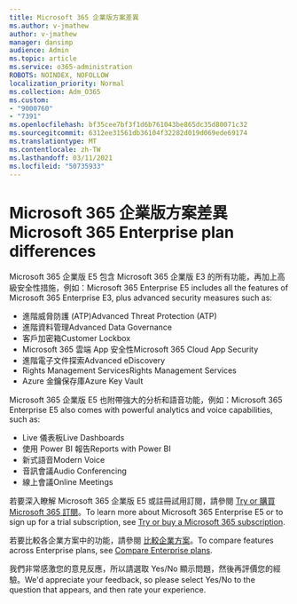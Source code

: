 ```yaml
---
title: Microsoft 365 企業版方案差異
ms.author: v-jmathew
author: v-jmathew
manager: dansimp
audience: Admin
ms.topic: article
ms.service: o365-administration
ROBOTS: NOINDEX, NOFOLLOW
localization_priority: Normal
ms.collection: Adm_O365
ms.custom:
- "9000760"
- "7391"
ms.openlocfilehash: bf35cee7bf3f1d6b761043be865dc35d80071c32
ms.sourcegitcommit: 6312ee31561db36104f32282d019d069ede69174
ms.translationtype: MT
ms.contentlocale: zh-TW
ms.lasthandoff: 03/11/2021
ms.locfileid: "50735933"
---
```

# <a name="microsoft-365-enterprise-plan-differences"></a><span data-ttu-id="49335-102">Microsoft 365 企業版方案差異</span><span class="sxs-lookup"><span data-stu-id="49335-102">Microsoft 365 Enterprise plan differences</span></span>

<span data-ttu-id="49335-103">Microsoft 365 企業版 E5 包含 Microsoft 365 企業版 E3 的所有功能，再加上高級安全性措施，例如：</span><span class="sxs-lookup"><span data-stu-id="49335-103">Microsoft 365 Enterprise E5 includes all the features of Microsoft 365 Enterprise E3, plus advanced security measures such as:</span></span>

- <span data-ttu-id="49335-104">進階威脅防護 (ATP)</span><span class="sxs-lookup"><span data-stu-id="49335-104">Advanced Threat Protection (ATP)</span></span>
- <span data-ttu-id="49335-105">進階資料管理</span><span class="sxs-lookup"><span data-stu-id="49335-105">Advanced Data Governance</span></span>
- <span data-ttu-id="49335-106">客戶加密箱</span><span class="sxs-lookup"><span data-stu-id="49335-106">Customer Lockbox</span></span>
- <span data-ttu-id="49335-107">Microsoft 365 雲端 App 安全性</span><span class="sxs-lookup"><span data-stu-id="49335-107">Microsoft 365 Cloud App Security</span></span>
- <span data-ttu-id="49335-108">進階電子文件探索</span><span class="sxs-lookup"><span data-stu-id="49335-108">Advanced eDiscovery</span></span>
- <span data-ttu-id="49335-109">Rights Management Services</span><span class="sxs-lookup"><span data-stu-id="49335-109">Rights Management Services</span></span>
- <span data-ttu-id="49335-110">Azure 金鑰保存庫</span><span class="sxs-lookup"><span data-stu-id="49335-110">Azure Key Vault</span></span>

<span data-ttu-id="49335-111">Microsoft 365 企業版 E5 也附帶強大的分析和語音功能，例如：</span><span class="sxs-lookup"><span data-stu-id="49335-111">Microsoft 365 Enterprise E5 also comes with powerful analytics and voice capabilities, such as:</span></span>

- <span data-ttu-id="49335-112">Live 儀表板</span><span class="sxs-lookup"><span data-stu-id="49335-112">Live Dashboards</span></span>
- <span data-ttu-id="49335-113">使用 Power BI 報告</span><span class="sxs-lookup"><span data-stu-id="49335-113">Reports with Power BI</span></span>
- <span data-ttu-id="49335-114">新式語音</span><span class="sxs-lookup"><span data-stu-id="49335-114">Modern Voice</span></span>
- <span data-ttu-id="49335-115">音訊會議</span><span class="sxs-lookup"><span data-stu-id="49335-115">Audio Conferencing</span></span>
- <span data-ttu-id="49335-116">線上會議</span><span class="sxs-lookup"><span data-stu-id="49335-116">Online Meetings</span></span>

<span data-ttu-id="49335-117">若要深入瞭解 Microsoft 365 企業版 E5 或註冊試用訂閱，請參閱 [Try or 購買 Microsoft 365 訂閱](https://go.microsoft.com/fwlink/?linkid=2099673)。</span><span class="sxs-lookup"><span data-stu-id="49335-117">To learn more about Microsoft 365 Enterprise E5 or to sign up for a trial subscription, see [Try or buy a Microsoft 365 subscription](https://go.microsoft.com/fwlink/?linkid=2099673).</span></span>

<span data-ttu-id="49335-118">若要比較各企業方案中的功能，請參閱 [比較企業方案](https://go.microsoft.com/fwlink/?linkid=2097200)。</span><span class="sxs-lookup"><span data-stu-id="49335-118">To compare features across Enterprise plans, see [Compare Enterprise plans](https://go.microsoft.com/fwlink/?linkid=2097200).</span></span>

<span data-ttu-id="49335-119">我們非常感激您的意見反應，所以請選取 Yes/No 顯示問題，然後再評價您的經驗。</span><span class="sxs-lookup"><span data-stu-id="49335-119">We'd appreciate your feedback, so please select Yes/No to the question that appears, and then rate your experience.</span></span>
